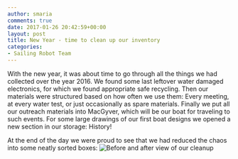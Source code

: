 ```yaml
---
author: smaria
comments: true
date: 2017-01-26 20:42:59+00:00
layout: post
title: New Year - time to clean up our inventory
categories:
- Sailing Robot Team
---
```

With the new year, it was about time to go through all the things we had collected over the year 2016. We found some last leftover water damaged electronics, for which we found appropriate safe recycling.
Then our materials were structured based on how often we use them: Every meeting, at every water test, or just occasionally as spare materials. Finally we put all our outreach materials into MacGyver, which will be our boat for traveling to such events.
For some large drawings of our first boat designs we opened a new section in our storage: History!

At the end of the day we were proud to see that we had reduced the chaos into some neatly sorted boxes:
![Before and after view of our cleanup]({{site.url}}/_assets/images/cleanup-Januar17.png)
